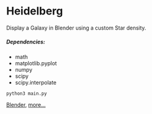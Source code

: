 # Heidelberg

Display a Galaxy in Blender using a custom Star density.

##### Dependencies:
- math
- matplotlib.pyplot
- numpy
- scipy
- scipy.interpolate

`python3 main.py`

[Blender](https://www.blender.org),
[more...](notes.md)
